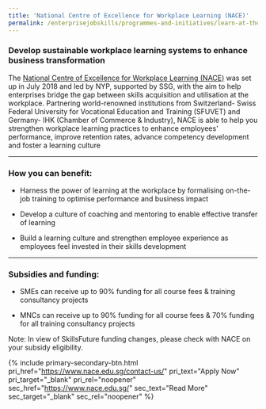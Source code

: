 ```yaml
---
title: 'National Centre of Excellence for Workplace Learning (NACE)'
permalink: /enterprisejobskills/programmes-and-initiatives/learn-at-the-workplace/national-centre-of-excellence-for-workplace-learning--nace-/
---
```


### Develop sustainable workplace learning systems to enhance business transformation

The <a href="https://www.nyp.edu.sg/nace" target="_blank" rel="noopener">National Centre of Excellence for Workplace Learning (NACE)</a> was set up in July 2018 and led by NYP, supported by SSG, with the aim to help enterprises bridge the gap between skills acquisition and utilisation at the workplace. Partnering world-renowned institutions from Switzerland- Swiss Federal University for Vocational Education and Training (SFUVET) and Germany- IHK (Chamber of Commerce & Industry), NACE is able to help you strengthen workplace learning practices to enhance employees' performance, improve retention rates, advance competency development and foster a learning culture

---

### How you can benefit:

- Harness the power of learning at the workplace by formalising on-the-job training to optimise performance and business impact

- Develop a culture of coaching and mentoring to enable effective transfer of learning

- Build a learning culture and strengthen employee experience as employees feel invested in their skills development

---

### Subsidies and funding:

- SMEs can receive up to 90% funding for all course fees & training consultancy projects

- MNCs can receive up to 90% funding for all course fees & 70% funding for all training consultancy projects

Note: In view of SkillsFuture funding changes, please check with NACE on your subsidy eligibility.

{% include primary-secondary-btn.html pri_href="https://www.nace.edu.sg/contact-us/" pri_text="Apply Now" pri_target="_blank" pri_rel="noopener" sec_href="https://www.nace.edu.sg/" sec_text="Read More" sec_target="_blank" sec_rel="noopener" %}

<script src="/jquery/jquery.min.js"></script>
<script src="/jquery/resize-tables.js"></script>
